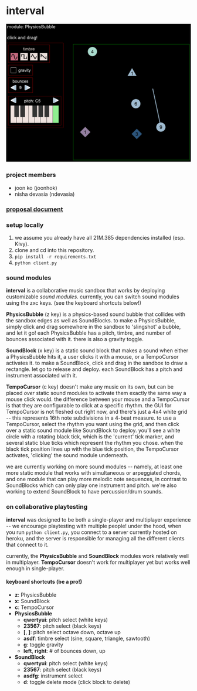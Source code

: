 # interval

![](images/alpha_1.png)

### project members
- joon ko (joonhok)
- nisha devasia (ndevasia)

### [proposal document](https://docs.google.com/document/d/1v-Yr0-7mmmqrQtp-VLZKAsVBiACLiTvRRZDyHPhV9q4/edit?usp=sharing)

### setup locally
1. we assume you already have all 21M.385 dependencies installed (esp. Kivy).
2. clone and cd into this repository.
3. `pip install -r requirements.txt`
4. `python client.py`

### sound modules

**interval** is a collaborative music sandbox that works by deploying customizable *sound modules*. currently, you can switch sound modules using the zxc keys. (see the keyboard shortcuts below!)

**PhysicsBubble** (z key) is a physics-based sound bubble that collides with the sandbox edges as well as SoundBlocks. to make a PhysicsBubble, simply click and drag somewhere in the sandbox to 'slingshot' a bubble, and let it go! each PhysicsBubble has a pitch, timbre, and number of bounces associated with it. there is also a gravity toggle.

**SoundBlock** (x key) is a static sound block that makes a sound when either a PhysicsBubble hits it, a user clicks it with a mouse, or a TempoCursor activates it. to make a SoundBlock, click and drag in the sandbox to draw a rectangle. let go to release and deploy. each SoundBlock has a pitch and instrument associated with it.

**TempoCursor** (c key) doesn't make any music on its own, but can be placed *over* static sound modules to activate them exactly the same way a mouse click would. the difference between your mouse and a TempoCursor is that they are configurable to click at a specific rhythm. the GUI for TempoCursor is not fleshed out right now, and there's just a 4x4 white grid -- this represents 16th note subdivisions in a 4-beat measure. to use a TempoCursor, select the rhythm you want using the grid, and then click over a static sound module like SoundBlock to deploy. you'll see a white circle with a rotating black tick, which is the 'current' tick marker, and several static blue ticks which represent the rhythm you chose. when the black tick position lines up with the blue tick position, the TempoCursor activates, 'clicking' the sound module underneath.

we are currently working on more sound modules -- namely, at least one more static module that works with simultaneous or arpeggiated chords, and one module that can play more melodic note sequences, in contrast to SoundBlocks which can only play one instrument and pitch. we're also working to extend SoundBlock to have percussion/drum sounds.

### on collaborative playtesting

**interval** was designed to be both a single-player and multiplayer experience -- we encourage playtesting with multiple people! under the hood, when you run `python client.py`, you connect to a server currently hosted on heroku, and the server is responsible for managing all the different clients that connect to it.

currently, the **PhysicsBubble** and **SoundBlock** modules work relatively well in multiplayer. **TempoCursor** doesn't work for multiplayer yet but works well enough in single-player.

#### keyboard shortcuts (be a pro!)

- **z**: PhysicsBubble
- **x**: SoundBlock
- **c**: TempoCursor
- **PhysicsBubble**
  - **qwertyui**: pitch select (white keys)
  - **23567**: pitch select (black keys)
  - **[**, **]**: pitch select octave down, octave up
  - **asdf**: timbre select (sine, square, triangle, sawtooth)
  - **g**: toggle gravity
  - **left**, **right**: # of bounces down, up
- **SoundBlock**
  - **qwertyui**: pitch select (white keys)
  - **23567**: pitch select (black keys)
  - **asdfg**: instrument select
  - **d**: toggle delete mode (click block to delete)